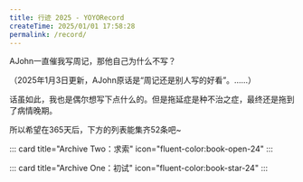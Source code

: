```yaml
---
title: 行迹 2025 - YOYORecord
createTime: 2025/01/01 17:58:28
permalink: /record/
---
```

AJohn一直催我写周记，那他自己为什么不写？

（2025年1月3日更新，AJohn原话是“周记还是别人写的好看”。……）

话虽如此，我也是偶尔想写下点什么的。但是拖延症是种不治之症，最终还是拖到了病情晚期。

所以希望在365天后，下方的列表能集齐52条吧~

::: card title="Archive Two：求索" icon="fluent-color:book-open-24"
<CardGrid>
  <LinkCard title="2025W9 雪沫乳花浮午盏" href="/record/2025w9/" />
  <LinkCard title="2025W10 蓼茸蒿笋试春盘" href="/record/2025w10/" />
  <LinkCard title="2025W10 山要人来 人要山无意" href="/record/2025w11/" />
</CardGrid>
:::

::: card title="Archive One：初试" icon="fluent-color:book-star-24"
<CardGrid>
  <LinkCard title="2025W1 再启程" href="/record/2025w1/" />
  <LinkCard title="2025W2 假设" href="/record/2025w2/" />
  <LinkCard title="2025W3 猜想" href="/record/2025w3/" />
  <LinkCard title="2025W4-6 过程" href="/record/2025w4w5w6/" />
  <LinkCard title="2025W7 证明" href="/record/2025w7/" />
  <LinkCard title="2025W8 结论" href="/record/2025w8/" />
</CardGrid>
:::